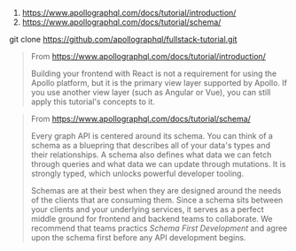 1. https://www.apollographql.com/docs/tutorial/introduction/
2. https://www.apollographql.com/docs/tutorial/schema/

git clone https://github.com/apollographql/fullstack-tutorial.git

> From https://www.apollographql.com/docs/tutorial/introduction/
> 
> Building your frontend with React is not a requirement for using the Apollo platform,
> but it is the primary view layer supported by Apollo. If you use another view layer
> (such as Angular or Vue), you can still apply this tutorial's concepts to it.

> From https://www.apollographql.com/docs/tutorial/schema/ 
>
> Every graph API is centered around its schema.  You can think of a schema as a bluepring that
> describes all of your data's types and their relationships.  A schema also defines what data we can
> fetch through queries and what data we can update through mutations.  It is strongly typed, which
> unlocks powerful developer tooling.
>
> Schemas are at their best when they are designed around the needs of the clients that are
> consuming them.  Since a schema sits between your clients and your underlying services, it
> serves as a perfect middle ground for frontend and backend teams to collaborate.  We recommend
> that teams practics *Schema First Development* and agree upon the schema first before any API
> development begins.
>
